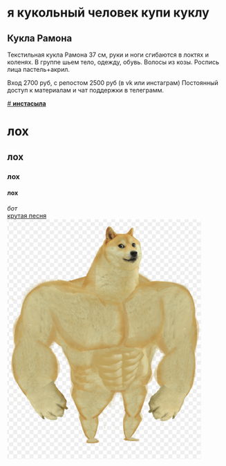 # **я кукольный человек купи куклу**
## **Кукла Рамона**

Текстильная кукла Рамона 37 см, руки и ноги сгибаются в локтях и коленях. 
В группе шьем тело, одежду, обувь. Волосы из козы. Роспись лица пастель+акрил.

Вход 2700 руб, с репостом 2500 руб (в vk или инстаграм)
Постоянный доступ к материалам и чат поддержки в телеграмм.


 [# **инстасыла**](https://www.instagram.com/tomiris_doll/)


# **лох**    
## **лох**    
### **лох**
#### **лох**    
_бот_   
[крутая песня](https://www.youtube.com/watch?v=d8IJpspU2m0)     
![понос](pisun.png)

